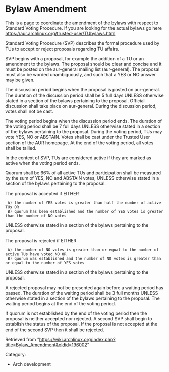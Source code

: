 Bylaw Amendment
===============

This is a page to coordinate the amendment of the bylaws with respect to
Standard Voting Procedure. If you are looking for the actual bylaws go
here https://aur.archlinux.org/trusted-user/TUbylaws.html

Standard Voting Procedure (SVP) describes the formal procedure used by
TUs to accept or reject proposals regarding TU affairs.

SVP begins with a proposal, for example the addition of a TU or an
amendment to the bylaws. The proposal should be clear and concise and it
must be posted on the aur-general mailing list (aur-general). The
proposal must also be worded unambiguously, and such that a YES or NO
answer may be given.

The discussion period begins when the proposal is posted on aur-general.
The duration of the discussion period shall be 5 full days UNLESS
otherwise stated in a section of the bylaws pertaining to the proposal.
Official discussion shall take place on aur-general. During the
discussion period, votes shall not be cast.

The voting period begins when the discussion period ends. The duration
of the voting period shall be 7 full days UNLESS otherwise stated in a
section of the bylaws pertaining to the proposal. During the voting
period, TUs may vote YES, NO or ABSTAIN. Votes shall be cast under the
Trusted User section of the AUR homepage. At the end of the voting
period, all votes shall be tallied.

In the context of SVP, TUs are considered active if they are marked as
active when the voting period ends.

Quorum shall be 66% of all active TUs and participation shall be
measured by the sum of YES, NO and ABSTAIN votes, UNLESS otherwise
stated in a section of the bylaws pertaining to the proposal.

The proposal is accepted if EITHER

     A) the number of YES votes is greater than half the number of active TUs OR
     B) quorum has been established and the number of YES votes is greater than the number of NO votes

UNLESS otherwise stated in a section of the bylaws pertaining to the
proposal.

The proposal is rejected if EITHER

     A) the number of NO votes is greater than or equal to the number of active TUs have voted NO OR
     B) quorum was established and the number of NO votes is greater than or equal to the number of YES votes

UNLESS otherwise stated in a section of the bylaws pertaining to the
proposal.

A rejected proposal may not be presented again before a waiting period
has passed. The duration of the waiting period shall be 3 full months
UNLESS otherwise stated in a section of the bylaws pertaining to the
proposal. The waiting period begins at the end of the voting period.

If quorum is not established by the end of the voting period then the
proposal is neither accepted nor rejected. A second SVP shall begin to
establish the status of the proposal. If the proposal is not accepted at
the end of the second SVP then it shall be rejected.

Retrieved from
"https://wiki.archlinux.org/index.php?title=Bylaw_Amendment&oldid=196002"

Category:

-   Arch development
